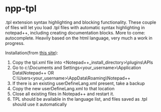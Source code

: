 npp-tpl
=======

.tpl extension syntax highlighting and blocking functionality. These couple of 
files will let you load .tpl files with automatic syntax highlighting in 
notepad++, including creating documentation blocks. More to come: autocomplete.
Heavily based on the html language, very much a work in progress.

Installation(from [this site](https://communities.bmc.com/communities/docs/DOC-20540/version/1)):

1. Copy the tpl.xml file into <Notepad++_install_directory>\plugins\APIs
1. Go to c:\Documents and Settings\<your_username>\Application Data\Notepad++ OR C:\Users\<your_username>\AppData\Roaming\Notepad++
1. If there is an existing userDefineLang.xml present, take a backup
1. Copy the new userDefineLang.xml to that location
1. Close all existing files in Notepad++ and restart it.
1. TPL should be available in the language list, and files saved as .tpl should use it automatically